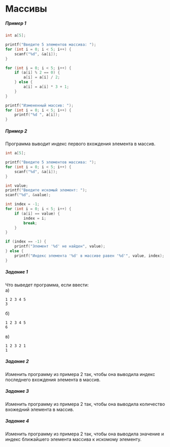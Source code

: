 # Массивы
##### Пример 1
```c
int a[5];

printf("Введите 5 элементов массива: ");
for (int i = 0; i < 5; i++) {
    scanf("%d", &a[i]);
}

for (int i = 0; i < 5; i++) {
    if (a[i] % 2 == 0) {
        a[i] = a[i] / 2;
    } else {
        a[i] = a[i] * 3 + 1;
    }
}

printf("Измененный массив: ");
for (int i = 0; i < 5; i++) {
    printf("%d ", a[i]);
}
```
##### Пример 2
Программа выводит индекс первого вхождения элемента в массив.
```c
int a[5];

printf("Введите 5 элементов массива: ");
for (int i = 0; i < 5; i++) {
    scanf("%d", &a[i]);
}

int value;
printf("Введите искомый элемент: ");
scanf("%d", &value);

int index = -1;
for (int i = 0; i < 5; i++) {
    if (a[i] == value) {
        index = i;
        break;
    }
}

if (index == -1) {
    printf("Элемент '%d' не найден", value);
} else {
    printf("Индекс элемента '%d' в массиве равен '%d'", value, index);
}
```
##### Задание 1
Что выведет программа, если ввести:  
а)  
```
1 2 3 4 5
3
```
б) 
```
1 2 3 4 5
6
```
в) 
```
1 2 3 2 1
1
```
##### Задание 2  
Изменить программу из примера 2 так, чтобы она выводила индекс последнего вхождения элемента в массив.  
##### Задание 3  
Изменить программу из примера 2 так, чтобы она выводила количество вхожедний элемента в массив.
##### Задание 4  
Изменить программу из примера 2 так, чтобы она выводила значение и индекс ближайшего элемента массива к искомому элементу.

